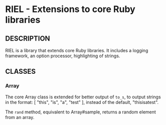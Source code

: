 RIEL - Extensions to core Ruby libraries
============================================================

## DESCRIPTION

RIEL is a library that extends core Ruby libraries. It includes a logging
framework, an option processor, highlighting of strings.

## CLASSES

### Array

The core Array class is extended for better output of `to_s`, to output strings
in the format: [ "this", "is", "a", "test" ], instead of the default,
"thisisatest".

The `rand` method, equivalent to Array#sample, returns a random element from an
array.

